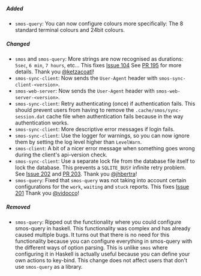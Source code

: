 ##### Added

- `smos-query`: You can now configure colours more specifically: The 8 standard terminal colours and 24bit colours.

##### Changed

- `smos` and `smos-query`: More strings are now recognised as durations: `5sec`, `6 min`, `7 hours`, etc... 
  This fixes [Issue 104](https://github.com/NorfairKing/smos/issues/104)
  See [PR 195](https://github.com/NorfairKing/smos/pull/195) for more details.
  Thank you [@ketzacoatl](https://github.com/ketzacoatl)!
- `smos-sync-client`: Now sends the `User-Agent` header with `smos-sync-client-<version>`.
- `smos-web-server`: Now sends the `User-Agent` header with `smos-web-server-<version>`.
- `smos-sync-client`: Retry authenticating (once) if authentication fails.
  This should prevent users from having to remove the `.cache/smos/sync-session.dat` cache file when authentication fails because in the way authentication works.
- `smos-sync-client`: More descriptive error messages if login fails.
- `smos-sync-client`: Use the logger for warnings, so you can now ignore them by setting the log level higher than `LevelWarn`.
- `smos-client`: A bit of a nicer error message when something goes wrong during the client's api-version check.
- `smos-sync-client`: Use a separate lock file from the database file itself to lock the database.
  This prevents a `SQLITE_BUSY` infinite retry problem. See [Issue 202](https://github.com/NorfairKing/smos/issues/202) and [PR 203](https://github.com/NorfairKing/smos/pull/203).
  Thank you [@jhbertra](https://github.com/jhbertra)!
- `smos-query`: Fixed that `smos-query` was not taking into account certain configurations for the `work`, `waiting` and `stuck` reports.
  This fixes [Issue 201](https://github.com/NorfairKing/smos/issues/201)
  Thank you [@vidocco](https://github.com/vidocco)!

##### Removed

- `smos-query`:
  Ripped out the functionality where you could configure smos-query in haskell.
  This functionality was complex and has already caused multiple bugs.
  It turns out that there is no need for this functionality because you can configure everything in smos-query with the different ways of option parsing.
  This is unlike `smos` where configuring it in Haskell is actually useful because you can define your own actions to key-bind.
  This change does not affect users that don't use `smos-query` as a library.
